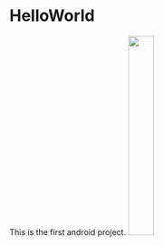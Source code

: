 # HelloWorld
This is the first android project.
<img src="http://i1.piimg.com/4851/147f11cbe048e4d4.jpg"     width="30%" />
